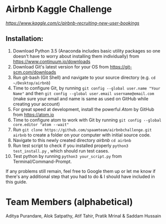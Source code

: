 # Airbnb Kaggle Challenge
*https://www.kaggle.com/c/airbnb-recruiting-new-user-bookings*

## Installation:

1. Download Python 3.5 (Anaconda includes basic utility packages so one doesn't have to worry about installing them individually) from https://www.continuum.io/downloads
2. Download Git's latest version for your OS from https://git-scm.com/downloads
3. Run git-bash (Git Shell) and navigate to your source directory (e.g. `cd ~/Desktop/airbnb`)
4. Time to configure Git, by running `git config --global user.name "Your Name"` and then `git config --global user.email username@email.com` (make sure your email and name is same as used on GitHub while creating your account)
5. For great speed at development, install the powerful *Atom* by GitHub from https://atom.io
6. Time to configure atom to work with Git by running `git config --global core.editor "atom --wait"`
7. Run `git clone https://github.com/spaamteam/airbnbchallenge.git airbnb` to create a folder on your computer with initial source code.
8. Navigate to this newly created directory *airbnb* `cd airbnb`
9. Run test script to check if you installed properly `python3 test_install.py` , which should run test cases.
10. Test python by running `python3 your_script.py` from Terminal/Command-Prompt.

If any problems still remain, feel free to Google them up or let me know if there's any additional step that you had to do & I should have included in this guide.

# Team Members (alphabetical)

Aditya Purandare, Alok Satpathy, Atif Tahir, Pratik Mrinal & Saddam Hussain
